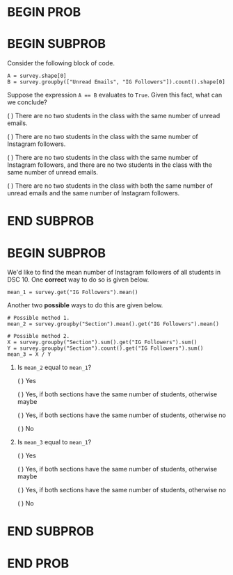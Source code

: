 # BEGIN PROB

# BEGIN SUBPROB

Consider the following block of code.

    A = survey.shape[0]
    B = survey.groupby(["Unread Emails", "IG Followers"]).count().shape[0]

Suppose the expression `A == B` evaluates to `True`. Given this fact,
what can we conclude?

( ) There are no two students in the class with the same number of
unread emails.

( ) There are no two students in the class with the same number of
Instagram followers.

( ) There are no two students in the class with the same number of
Instagram followers, and there are no two students in the class with the
same number of unread emails.

( ) There are no two students in the class with both the same number of
unread emails and the same number of Instagram followers.

# END SUBPROB

# BEGIN SUBPROB

We'd like to find the mean number of Instagram followers of all students
in DSC 10. One **correct** way to do so is given below.

    mean_1 = survey.get("IG Followers").mean()

Another two **possible** ways to do this are given below.

    # Possible method 1.
    mean_2 = survey.groupby("Section").mean().get("IG Followers").mean()

    # Possible method 2.
    X = survey.groupby("Section").sum().get("IG Followers").sum()
    Y = survey.groupby("Section").count().get("IG Followers").sum()
    mean_3 = X / Y

1.  Is `mean_2` equal to `mean_1`?

    ( ) Yes

    ( ) Yes, if both sections have the same number of students,
    otherwise maybe

    ( ) Yes, if both sections have the same number of students,
    otherwise no

    ( ) No

2.  Is `mean_3` equal to `mean_1`?

    ( ) Yes

    ( ) Yes, if both sections have the same number of students,
    otherwise maybe

    ( ) Yes, if both sections have the same number of students,
    otherwise no

    ( ) No

# END SUBPROB

# END PROB